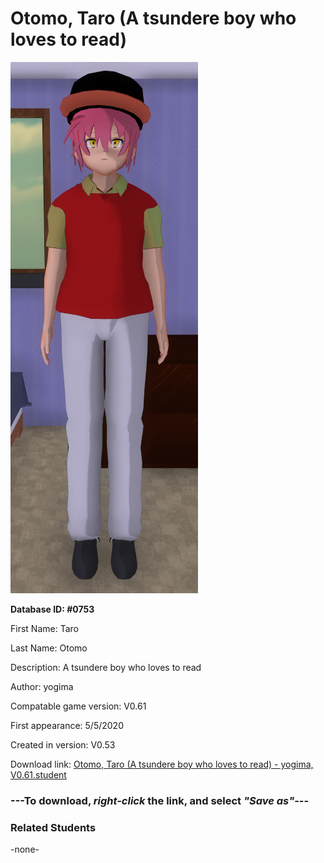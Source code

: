 # Otomo, Taro (A tsundere boy who loves to read)

<img src="../../Files/Images/Otomo, Taro (A tsundere boy who loves to read).png" title="Otomo, Taro (A tsundere boy who loves to read) - yogima, V0.61">

**Database ID: #0753**

First Name: Taro

Last Name: Otomo

Description: A tsundere boy who loves to read

Author: yogima

Compatable game version: V0.61

First appearance: 5/5/2020

Created in version: V0.53

Download link: <a href="https://raw.githubusercontent.com/Arbiter1223/Daigaku-Gurashi-Custom-Students/master/Files/Student%20Files/Otomo%2C%20Taro%20(A%20tsundere%20boy%20who%20loves%20to%20read)%20-%20yogima%2C%20V0.61.student">Otomo, Taro (A tsundere boy who loves to read) - yogima, V0.61.student</a>

### ---**To download, _right-click_ the link, and select _"Save as"_**---

### Related Students

-none-
